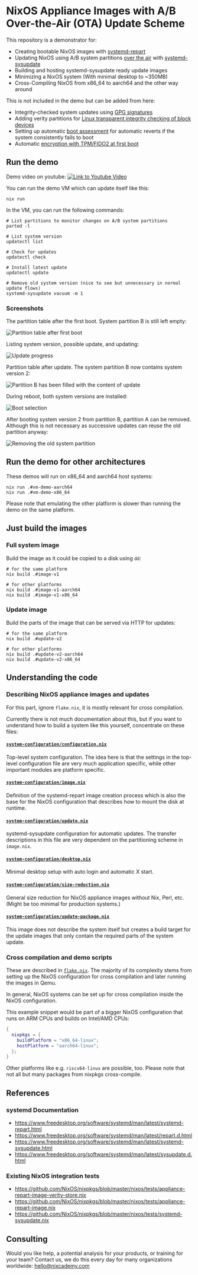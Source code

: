 # NixOS Appliance Images with A/B Over-the-Air (OTA) Update Scheme

This repository is a demonstrator for:

- Creating bootable NixOS images with [systemd-repart](https://www.freedesktop.org/software/systemd/man/systemd-repart.html)
- Updating NixOS using A/B system partitions [over the air](https://en.wikipedia.org/wiki/Over-the-air_update) with [systemd-sysupdate](https://www.freedesktop.org/software/systemd/man/systemd-sysupdate.html)
- Building and hosting systemd-sysupdate ready update images
- Minimizing a NixOS system (With minimal desktop to ~350MB)
- Cross-Compiling NixOS from x86_64 to aarch64 and the other way around

This is not included in the demo but can be added from here:

- Integrity-checked system updates using [GPG signatures](https://www.freedesktop.org/software/systemd/man/latest/sysupdate.d.html#Verify=)
- Adding verity partitions for [Linux transparent integrity checking of block devices](https://www.kernel.org/doc/html/next/admin-guide/device-mapper/verity.html)
- Setting up automatic [boot assessment](https://systemd.io/AUTOMATIC_BOOT_ASSESSMENT/) for automatic reverts if the system consistently fails to boot
- Automatic [encryption with TPM/FIDO2 at first boot](https://www.freedesktop.org/software/systemd/man/latest/repart.d.html#Encrypt=)

## Run the demo

Demo video on youtube:
[![Link to Youtube Video](./images/demo-video.png)](https://www.youtube.com/watch?v=vH_hBej5-m4)

You can run the demo VM which can update itself like this:

```console
nix run
```

In the VM, you can run the following commands:

```console
# List partitions to monitor changes on A/B system partitions
parted -l

# List system version
updatectl list

# Check for updates
updatectl check

# Install latest update
updatectl update

# Remove old system version (nice to see but unnecessary in normal update flows)
systemd-sysupdate vacuum -m 1
```

### Screenshots

The partition table after the first boot.
System partition B is still left empty:

![Partition table after first boot](./images/partition-first-boot.png)

Listing system version, possible update, and updating:

![Update progress](./images/update-progress.png)

Partition table after update.
The system partition B now contains system version 2:

![Partition B has been filled with the content of update](./images/partition-update-result.png)

During reboot, both system versions are installed:

![Boot selection](./images/boot-select.png)

After booting system version 2 from partition B, partition A can be removed.
Although this is not necessary as successive updates can reuse the old partition anyway:

![Removing the old system partition](./images/partition-vacuum-result.png)

## Run the demo for other architectures

These demos will run on x86_64 and aarch64 host systems:

```console
nix run .#vm-demo-aarch64
nix run .#vm-demo-x86_64
```

Please note that emulating the other platform is slower than running the demo on the same platform.

## Just build the images

### Full system image

Build the image as it could be copied to a disk using `dd`:

```console
# for the same platform
nix build .#image-v1

# for other platforms
nix build .#image-v1-aarch64
nix build .#image-v1-x86_64
```

### Update image

Build the parts of the image that can be served via HTTP for updates:

```console
# for the same platform
nix build .#update-v2

# for other platforms
nix build .#update-v2-aarch64
nix build .#update-v2-x86_64
```

## Understanding the code

### Describing NixOS appliance images and updates

For this part, ignore `flake.nix`, it is mostly relevant for cross compilation.

Currently there is not much documentation about this, but if you want to understand how to build a system like this yourself, concentrate on these files:

#### [`system-configuration/configuration.nix`](./system-configuration/configuration.nix)

Top-level system configuration.
The idea here is that the settings in the top-level configuration file are very much
application specific, while other important modules are platform specific.

#### [`system-configuration/image.nix`](./system-configuration/image.nix)

Definition of the systemd-repart image creation process which is also the base for the NixOS configuration that describes how to mount the disk at runtime.

#### [`system-configuration/update.nix`](./system-configuration/update.nix)

systemd-sysupdate configuration for automatic updates.
The transfer descriptions in this file are very dependent on the partitioning scheme in `image.nix`.

#### [`system-configuration/desktop.nix`](./system-configuration/desktop.nix)

Minimal desktop setup with auto login and automatic X start.

#### [`system-configuration/size-reduction.nix`](./system-configuration/size-reduction.nix)

General size reduction for NixOS appliance images without Nix, Perl, etc.
(Might be too minimal for production systems.)

#### [`system-configuration/update-package.nix`](./system-configuration/update-package.nix)

This image does not describe the system itself but creates a build target for the update images that only contain the required parts of the system update.

### Cross compilation and demo scripts

These are described in [`flake.nix`](./flake.nix).
The majority of its complexity stems from setting up the NixOS configuration for cross compilation and later running the images in Qemu.

In general, NixOS systems can be set up for cross compilation inside the NixOS configuration.

This example snippet would be part of a bigger NixOS configuration that runs on ARM CPUs and builds on Intel/AMD CPUs:

```nix
{
  nixpkgs = {
    buildPlatform = "x86_64-linux";
    hostPlatform = "aarch64-linux";
  };
}
```

Other platforms like e.g. `riscv64-linux` are possible, too.
Please note that not all but many packages from nixpkgs cross-compile.

## References

### systemd Documentation

- https://www.freedesktop.org/software/systemd/man/latest/systemd-repart.html
- https://www.freedesktop.org/software/systemd/man/latest/repart.d.html
- https://www.freedesktop.org/software/systemd/man/latest/systemd-sysupdate.html
- https://www.freedesktop.org/software/systemd/man/latest/sysupdate.d.html

### Existing NixOS integration tests

- https://github.com/NixOS/nixpkgs/blob/master/nixos/tests/appliance-repart-image-verity-store.nix
- https://github.com/NixOS/nixpkgs/blob/master/nixos/tests/appliance-repart-image.nix
- https://github.com/NixOS/nixpkgs/blob/master/nixos/tests/systemd-sysupdate.nix

## Consulting

Would you like help, a potential analysis for your products, or training for your team?
Contact us, we do this every day for many organizations worldwide: hello@nixcademy.com
